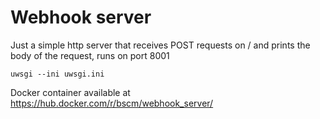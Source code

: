 # Webhook server


Just a simple http server that receives POST requests on / and prints the body of the request, runs on port 8001

    uwsgi --ini uwsgi.ini


Docker container available at https://hub.docker.com/r/bscm/webhook_server/


